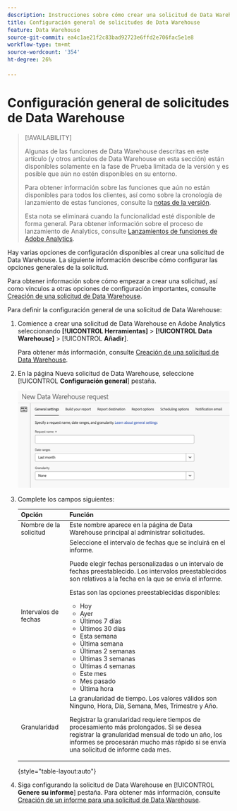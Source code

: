 ```yaml
---
description: Instrucciones sobre cómo crear una solicitud de Data Warehouse.
title: Configuración general de solicitudes de Data Warehouse
feature: Data Warehouse
source-git-commit: ea4c1ae21f2c83bad92723e6ffd2e706fac5e1e8
workflow-type: tm+mt
source-wordcount: '354'
ht-degree: 26%

---
```


# Configuración general de solicitudes de Data Warehouse

>[!AVAILABILITY]
>
>Algunas de las funciones de Data Warehouse descritas en este artículo (y otros artículos de Data Warehouse en esta sección) están disponibles solamente en la fase de Prueba limitada de la versión y es posible que aún no estén disponibles en su entorno.
>
>Para obtener información sobre las funciones que aún no están disponibles para todos los clientes, así como sobre la cronología de lanzamiento de estas funciones, consulte la [notas de la versión](/help/release-notes/latest.md).
>
>Esta nota se eliminará cuando la funcionalidad esté disponible de forma general. Para obtener información sobre el proceso de lanzamiento de Analytics, consulte [Lanzamientos de funciones de Adobe Analytics](/help/release-notes/releases.md).

Hay varias opciones de configuración disponibles al crear una solicitud de Data Warehouse. La siguiente información describe cómo configurar las opciones generales de la solicitud.

Para obtener información sobre cómo empezar a crear una solicitud, así como vínculos a otras opciones de configuración importantes, consulte [Creación de una solicitud de Data Warehouse](/help/export/data-warehouse/create-request/t-dw-create-request.md).

Para definir la configuración general de una solicitud de Data Warehouse:

1. Comience a crear una solicitud de Data Warehouse en Adobe Analytics seleccionando **[!UICONTROL Herramientas]** > **[!UICONTROL Data Warehouse]** > [!UICONTROL **Añadir**].

   Para obtener más información, consulte [Creación de una solicitud de Data Warehouse](/help/export/data-warehouse/create-request/t-dw-create-request.md).

1. En la página Nueva solicitud de Data Warehouse, seleccione [!UICONTROL **Configuración general**] pestaña.

   ![Pestaña Destino del informe](assets/dw-general-settings.png)

1. Complete los campos siguientes:

   | Opción | Función |
   |---------|----------|
   | Nombre de la solicitud | Este nombre aparece en la página de Data Warehouse principal al administrar solicitudes. |
   | Intervalos de fechas | Seleccione el intervalo de fechas que se incluirá en el informe. <p>Puede elegir fechas personalizadas o un intervalo de fechas preestablecido. Los intervalos preestablecidos son relativos a la fecha en la que se envía el informe.</p><p>Estas son las opciones preestablecidas disponibles:</p><ul><li>Hoy</li><li>Ayer</li><li>Últimos 7 días</li><li>Últimos 30 días</li><li>Esta semana</li><li>Última semana</li><li>Últimas 2 semanas</li><li>Últimas 3 semanas</li><li>Últimas 4 semanas</li><li>Este mes</li><li>Mes pasado</li><li>Última hora</li></ul> |
   | Granularidad | <!--what does this setting do? It's not the schedule/frequency... --> La granularidad de tiempo. Los valores válidos son Ninguno, Hora, Día, Semana, Mes, Trimestre y Año.<p>Registrar la granularidad requiere tiempos de procesamiento más prolongados. Si se desea registrar la granularidad mensual de todo un año, los informes se procesarán mucho más rápido si se envía una solicitud de informe cada mes.</p> |

   {style="table-layout:auto"}

1. Siga configurando la solicitud de Data Warehouse en [!UICONTROL **Genere su informe**] pestaña. Para obtener más información, consulte [Creación de un informe para una solicitud de Data Warehouse](/help/export/data-warehouse/create-request/dw-request-build-report.md).
